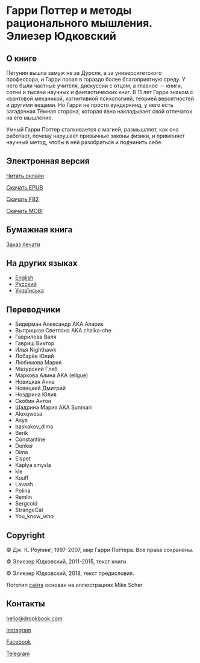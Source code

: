 # Гарри Поттер и методы рационального мышления. Элиезер Юдковский

## О книге

Петуния вышла замуж не за Дурсля, а за университетского профессора, и Гарри попал в гораздо более благоприятную среду. У него были частные учителя, дискуссии с отцом, а главное — книги, сотни и тысячи научных и фантастических книг. В 11 лет Гарри знаком с квантовой механикой, когнитивной психологией, теорией вероятностей и другими вещами. Но Гарри не просто вундеркинд, у него есть загадочная Тёмная сторона, которая явно накладывает свой отпечаток на его мышление.

Умный Гарри Поттер сталкивается с магией, размышляет, как она работает, почему нарушает привычные законы физики, и применяет научный метод, чтобы в ней разобраться и подчинить себе.

## Электронная версия
[Читать онлайн](https://hpmor.ru.drookbook.com/book/0-foreword)

[Скачать EPUB](https://drive.google.com/file/d/1SN5Nchv85jeDGjC8eKypiUIzorXynSvA/view)

[Скачать FB2](https://drive.google.com/file/d/1WV0c8e_2FsmHuRJ-xpGAtc6F_No0-Uwk/view)

[Скачать MOBI](https://drive.google.com/file/d/1BTZCzhdyoxuN9VR2fUnipucAo0y3dZQ7/view)

## Бумажная книга

[Заказ печати](https://www.drookbook.com/books/print/hpmor-3books)

## На других языках

* [English](https://hpmor.en.drookbook.com)
* [Русский](https://hpmor.ru.drookbook.com)
* [Українська](https://hpmor.ua.drookbook.com)

## Переводчики

* Бидерман Александр AKA Аларик
* Выприцкая Светлана AKA chaika-che
* Гаврилова Валя
* Гавриш Виктор
* Илья Nighthawk
* Лобарёв Юлий
* Любимова Мария
* Мазурский Глеб
* Маркова Алина AKA \(ellgue\)
* Новицкая Анна
* Новицкий Дмитрий
* Ноздрина Юлия
* Скобин Антон
* Шадрина Мария AKA Sunmari
* Alexqwesa
* Asya
* baskakov\_dima
* Berik
* Constantine
* Denker
* Dima
* Elspet
* Kaplya smysla
* kle
* Kuuff
* Lavash
* Polina
* Remlin
* Sergcold
* StrangeCat
* You\_know\_who

## Copyright

© Дж. К. Роулинг, 1997-2007, мир Гарри Поттера. Все права сохранены.

© Элиезер Юдковский, 2011-2015, текст книги.

© Элиезер Юдковский, 2018, текст предисловия.

Логотип [сайта](https://hpmor.ru.drookbook.com) основан на иллюстрациях Mike Scher

## Контакты

[hello@drookbook.com](mailto:hello@drookbook.com)

[Instagram](https://instagram.com/drookbook)

[Facebook](https://fb.me/drookbook.ru)

[Telegram](https://t.me/drookbookru)

